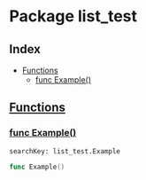 # Package list_test

## Index

* [Functions](#func)
    * [func Example()](#Example)


## <a id="func" href="#func">Functions</a>

### <a id="Example" href="#Example">func Example()</a>

```
searchKey: list_test.Example
```

```Go
func Example()
```

